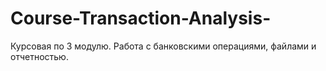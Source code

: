 # Course-Transaction-Analysis-
Курсовая по 3 модулю. Работа с банковскими операциями, файлами и отчетностью.
